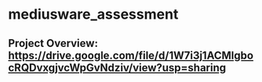 # mediusware_assessment

## Project Overview: https://drive.google.com/file/d/1W7i3j1ACMlgbocRQDvxgjvcWpGvNdziv/view?usp=sharing
